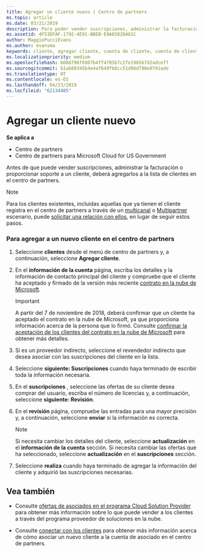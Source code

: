 ```yaml
---
title: Agregar un cliente nuevo | Centro de partners
ms.topic: article
ms.date: 03/21/2019
description: Para poder vender suscripciones, administrar la facturación o proporcionar soporte técnico, antes debes crear un registro de clientes en el Centro de partners.
ms.assetid: 4F53DFAF-1792-4E91-BBEB-E9A65026A81C
author: MaggiePucciEvans
ms.author: evansma
keywords: cliente, agregar cliente, cuenta de cliente, cuenta de cliente en el Centro de partners, clientes, agregar clientes, crear cuenta de cliente
ms.localizationpriority: medium
ms.openlocfilehash: b086796f6907b4ff4705b7c2fe1965b7d2adceff
ms.sourcegitcommit: b1ab80345b4e4af649fb8cc51d96d798e0791ade
ms.translationtype: HT
ms.contentlocale: es-ES
ms.lasthandoff: 04/23/2019
ms.locfileid: "62134485"
---
```

# <a name="add-a-new-customer"></a>Agregar un cliente nuevo

**Se aplica a**

-  Centro de partners
-  Centro de partners para Microsoft Cloud for US Government

Antes de que puede vender suscripciones, administrar la facturación o proporcionar soporte a un cliente, deberá agregarlos a la lista de clientes en el centro de partners.

>[!NOTE]
>Para los clientes existentes, incluidas aquellas que ya tienen el cliente registra en el centro de partners a través de un [multicanal](multichannel.md) o [Multipartner](multipartner.md) escenario, puede [solicitar una relación con ellos](request-a-relationship-with-a-customer.md), en lugar de seguir estos pasos.

### <a name="to-add-a-new-customer-in-partner-center"></a>Para agregar a un nuevo cliente en el centro de partners

1. Seleccione **clientes** desde el menú de centro de partners y, a continuación, seleccione **Agregar cliente**.

2. En el **información de la cuenta** página, escriba los detalles y la información de contacto principal del cliente y compruebe que el cliente ha aceptado y firmado de la versión más reciente [contrato en la nube de Microsoft](agreements.md).

    >[!IMPORTANT]
      > A partir del 7 de noviembre de 2018, deberá confirmar que un cliente ha aceptado el contrato en la nube de Microsoft, ya que proporciona información acerca de la persona que lo firmó. Consulte [confirmar la aceptación de los clientes del contrato en la nube de Microsoft](confirm-consent.md) para obtener más detalles.

3. Si es un proveedor indirecto, seleccione el revendedor indirecto que desea asociar con las suscripciones del cliente en la lista.

4. Seleccione **siguiente: Suscripciones** cuando haya terminado de escribir toda la información necesaria.

5. En el **suscripciones** , seleccione las ofertas de su cliente desea comprar del usuario, escriba el número de licencias y, a continuación, seleccione **siguiente: Revisión**.

6. En el **revisión** página, compruebe las entradas para una mayor precisión y, a continuación, seleccione **enviar** si la información es correcta.

    >[!NOTE]
    >Si necesita cambiar los detalles del cliente, seleccione **actualización** en el **información de la cuenta** sección. Si necesita cambiar las ofertas que ha seleccionado, seleccione **actualización** en el **suscripciones** sección.

7. Seleccione **realiza** cuando haya terminado de agregar la información del cliente y adquirió las suscripciones necesarias.

## <a name="see-also"></a>Vea también

- Consulte [ofertas de asociados en el programa Cloud Solution Provider](csp-offers.md) para obtener más información sobre lo que puede vender a los clientes a través del programa proveedor de soluciones en la nube.

- Consulte [conectar con los clientes](customer-accounts.md) para obtener más información acerca de cómo asociar un nuevo cliente a la cuenta de asociado en el centro de partners.